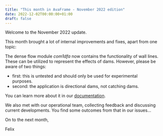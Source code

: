 ```yaml
---
title: "This month in AvaFrame - November 2022 edition"
date: 2022-12-02T00:00:00+01:00
draft: false
---
```

Welcome to the November 2022 update.

This month brought a lot of internal improvements and fixes, apart from one topic:

The dense flow module *com1dfa* now contains the functionality of wall lines. 
These can be utilized to represent the effects of dams. However, please be aware of two things:

- first: this is untested and should only be used for experimental purposes.
- second: the application is directional dams, not catching dams. 

You can learn more about it in our [documentation](https://docs.avaframe.org/en/latest/theoryCom1DFA.html?highlight=dam#dam).

We also met with our operational team, collecting feedback and discussing
current developments. You find some outcomes from that in our issues...

On to the next month, 

Felix
